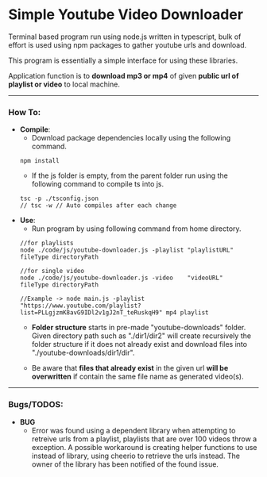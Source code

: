 # Simple Youtube Video Downloader

Terminal based program run using node.js written in typescript, bulk of effort is used using npm packages to gather youtube urls and download. 

This program is essentially a simple interface for using these libraries.

Application function is to **download mp3 or mp4** of given **public url of playlist or video** to local machine.

-----
### **How To**:

* **Compile**:
  * Download package dependencies locally using the following command.
  ```
  npm install
  ```
  * If the js folder is empty, from the parent folder run using the following command to compile ts into js.
  ```
  tsc -p ./tsconfig.json
  // tsc -w // Auto compiles after each change
  ```
* **Use**:
  * Run program by using following command from home directory. 
  ```
  //for playlists
  node ./code/js/youtube-downloader.js -playlist "playlistURL" fileType directoryPath

  //for single video
  node ./code/js/youtube-downloader.js -video    "videoURL"    fileType directoryPath 
  
  //Example -> node main.js -playlist "https://www.youtube.com/playlist?list=PLLgjzmK8avG9IDl2v1gJ2nT_teRuskqH9" mp4 playlist
  ```
  * **Folder structure** starts in pre-made "youtube-downloads" folder. Given directory path such as "./dir1/dir2" will create recursively the folder structure if it does not already exist and download files into "./youtube-downloads/dir1/dir".

  * Be aware that **files that already exist** in the given url **will be overwritten** if contain the same file name as generated video(s).
-----
### **Bugs/TODOS**:
* **BUG** 
  * Error was found using a dependent library when attempting to retreive urls from a playlist, playlists that are over 100 videos throw a exception. A possible workaround is creating helper functions to use instead of library, using cheerio to retrieve the urls instead. The owner of the library has been notified of the found issue.
